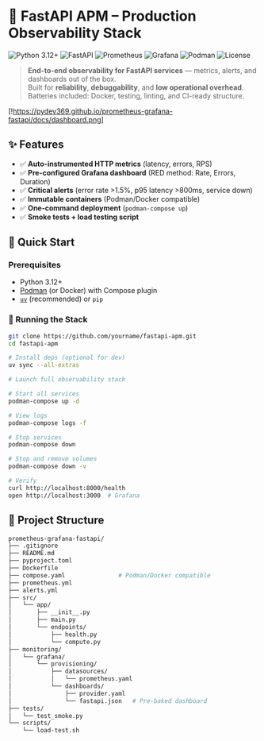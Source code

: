 # 🚀 FastAPI APM – Production Observability Stack

![Python 3.12+](https://img.shields.io/badge/Python-3.12%2B-blue?logo=python)
![FastAPI](https://img.shields.io/badge/FastAPI-0.104%2B-green?logo=fastapi)
![Prometheus](https://img.shields.io/badge/Prometheus-Metrics-orange?logo=prometheus)
![Grafana](https://img.shields.io/badge/Grafana-Dashboards-orange?logo=grafana)
![Podman](https://img.shields.io/badge/Podman-Containers-blue?logo=podman)
![License](https://img.shields.io/badge/License-MIT-purple)

> **End-to-end observability for FastAPI services** — metrics, alerts, and dashboards out of the box.  
> Built for **reliability**, **debuggability**, and **low operational overhead**.
 > Batteries included: Docker, testing, linting, and CI-ready structure.
>

[!https://pydev369.github.io/prometheus-grafana-fastapi/docs/dashboard.png]

## ✨ Features

- ✅ **Auto-instrumented HTTP metrics** (latency, errors, RPS)
- ✅ **Pre-configured Grafana dashboard** (RED method: Rate, Errors, Duration)
- ✅ **Critical alerts** (error rate >1.5%, p95 latency >800ms, service down)
- ✅ **Immutable containers** (Podman/Docker compatible)
- ✅ **One-command deployment** (`podman-compose up`)
- ✅ **Smoke tests + load testing script**

## 🚀 Quick Start

### Prerequisites
- Python 3.12+
- [Podman](https://podman.io) (or Docker) with Compose plugin
- [`uv`](https://docs.astral.sh/uv/) (recommended) or `pip`

### 🐳 Running the Stack

```bash
git clone https://github.com/yourname/fastapi-apm.git
cd fastapi-apm

# Install deps (optional for dev)
uv sync --all-extras

# Launch full observability stack

# Start all services
podman-compose up -d

# View logs
podman-compose logs -f

# Stop services
podman-compose down

# Stop and remove volumes
podman-compose down -v

# Verify
curl http://localhost:8000/health
open http://localhost:3000  # Grafana
```

## 📁 Project Structure
```bash
prometheus-grafana-fastapi/
├── .gitignore
├── README.md
├── pyproject.toml
├── Dockerfile
├── compose.yaml               # Podman/Docker compatible
├── prometheus.yml
├── alerts.yml
├── src/
│   └── app/
│       ├── __init__.py
│       ├── main.py
│       └── endpoints/
│           ├── health.py
│           └── compute.py
├── monitoring/
│   └── grafana/
│       └── provisioning/
│           ├── datasources/
│           │   └── prometheus.yaml
│           └── dashboards/
│               ├── provider.yaml
│               └── fastapi.json   # Pre-baked dashboard
├── tests/
│   └── test_smoke.py
└── scripts/
    └── load-test.sh

```

